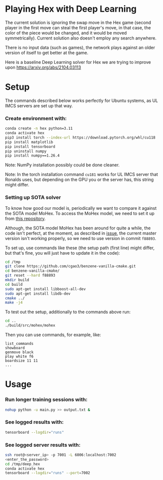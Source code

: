 # Playing Hex with Deep Learning

The current solution is ignoring the swap move in the Hex game (second player in the
first move can steal the first player's move, in that case, the color of the piece would
be changed, and it would be moved symmetrically). Current solution also doesn't employ
any search anywhere.

There is no input data (such as games), the network plays against an older version of
itself to get better at the game.

Here is a baseline Deep Learning solver for Hex we are trying to improve upon https://arxiv.org/abs/2104.03113

# Setup

The commands described below works perfectly for Ubuntu systems, as UL IMCS servers are
set up that way.

### Create environment with:
```bash
conda create -n hex python=3.11
conda activate hex
pip3 install torch --index-url https://download.pytorch.org/whl/cu118
pip install matplotlib
pip install tensorboard
pip uninstall numpy
pip install numpy==1.26.4
```

Note: NumPy installation possibly could be done cleaner.

Note: In the torch installation command `cu181` works for UL IMCS server that Ronalds
uses, but depending on the GPU you or the server has, this string might differ.

### Setting up SOTA solver

To know how good our model is, periodically we want to compare it against the SOTA model
MoHex. To access the MoHex model, we need to set it up from
[this repository](https://github.com/cgao3/benzene-vanilla-cmake).

Although, the SOTA model MoHex has been around for quite a while, the code isn't
perfect, at the moment, as described in
[issue](https://github.com/cgao3/benzene-vanilla-cmake/issues/14), the current master
version isn't working properly, so we need to use version in commit `f88893`.

To set up, use commands like these (the setup path (first line) might differ, but that's
fine, you will just have to update it in the code):
```bash
cd /tmp
git clone https://github.com/cgao3/benzene-vanilla-cmake.git
cd benzene-vanilla-cmake/
git reset --hard f88893
mkdir build
cd build
sudo apt-get install libboost-all-dev
sudo apt-get install libdb-dev
cmake ../
make -j4
```

To test out the setup, additionally to the commands above run:
```bash
cd ..
./build/src/mohex/mohex
```

Then you can use commands, for example, like:
```
list_commands
showboard
genmove black
play white f6
boardsize 11 11
...
```

# Usage

### Run longer training sessions with:
```bash
nohup python -u main.py >> output.txt &
```

### See logged results with:
```bash
tensorboard --logdir="runs"
```

### See logged server results with:
```bash
ssh root@<server_ip> -p 7001 -L 6006:localhost:7002
<enter_the_password>
cd /tmp/deep_hex
conda activate hex
tensorboard --logdir="runs" --port=7002
```
